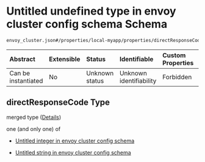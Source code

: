 # Untitled undefined type in envoy cluster config schema Schema

```txt
envoy_cluster.json#/properties/local-myapp/properties/directResponseCode
```



| Abstract            | Extensible | Status         | Identifiable            | Custom Properties | Additional Properties | Access Restrictions | Defined In                                                                |
| :------------------ | :--------- | :------------- | :---------------------- | :---------------- | :-------------------- | :------------------ | :------------------------------------------------------------------------ |
| Can be instantiated | No         | Unknown status | Unknown identifiability | Forbidden         | Allowed               | none                | [envoy\_cluster.json\*](../out/envoy_cluster.json "open original schema") |

## directResponseCode Type

merged type ([Details](envoy_cluster-properties-local-myapp-config-schema-properties-directresponsecode.md))

one (and only one) of

* [Untitled integer in envoy cluster config schema](envoy_cluster-properties-local-myapp-config-schema-properties-directresponsecode-oneof-0.md "check type definition")

* [Untitled string in envoy cluster config schema](envoy_cluster-properties-local-myapp-config-schema-properties-directresponsecode-oneof-1.md "check type definition")
